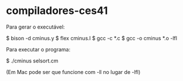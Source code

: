 # compiladores-ces41

Para gerar o executável:

$ bison -d cminus.y
$ flex cminus.l
$ gcc -c *.c
$ gcc -o cminus *.o -lfl

Para executar o programa:

$ ./cminus selsort.cm

(Em Mac pode ser que funcione com -ll no lugar de -lfl)